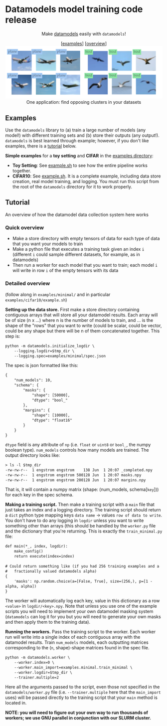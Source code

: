 
<h1>Datamodels model training code release</h1>
<p align='center'>
Make <a href='https://arxiv.org/abs/2202.00622'>datamodels</a> easily with <code>datamodels</code>!
</p>
<p align='center'>
        [<a href='#examples'>examples</a>] [<a href='#tutorial'>overview</a>]
        <br/>
        <img src="static/clusters.png"/>
        <it>One application: find opposing clusters in your datasets</it>
        <br/>
</p>

## Examples
Use the `datamodels` library to (a) train a large number of models (any model!) with different training sets and (b) store their outputs (any output!). `datamodels` is best learned through example; however, if you don't like examples, there is a [tutorial](#tutorial) below.

<p><b>Simple examples</b> for a <b>toy setting</b> and <b>CIFAR</b> in the <a href="examples/">examples directory</a>:
        <ul>
                <li> <b>Toy Setting</b>: See <a href="examples/minimal/">example.sh</a> to see how the entire pipeline works together.</li>
<li> <b>CIFAR10</b>: See <a href="examples/cifar10/example.sh">example.sh</a>. It is a complete example, including data store creation, real model training, and logging. You must run this script from the root of the <code>datamodels</code> directory for it to work properly. </li>
                </ul>
</p>

## Tutorial
An overview of how the datamodel data collection system here works

### Quick overview
- Make a store directory with empty tensors of data for each type of data that you want your models to train
- Make a python file that executes a training task given an index `i` (different `i` could sample different datasets, for example, as in datamodels)
- Then run a worker for each model that you want to train; each model `i` will write in row `i` of the empty tensors with its data

### Detailed overview
(follow along in `examples/minimal/` and in particular `examples/cifar10/example.sh`)

**Setting up the data store.** First make a store directory containing contiguous arrays that will store all your datamodel results. Each array will be of size (n x ...) where n is the number of models to train, and ... is the shape of the "rows" that you want to write (could be scalar, could be vector, could be any shape but there will be n of them concatenated together. This step is:
```
python -m datamodels.initialize_logdir \
    --logging.logdir=$tmp_dir \
    --logging.spec=examples/minimal/spec.json
```

The spec is json formatted like this:
```
{
    "num_models": 10,
    "schema": {
        "masks": {
            "shape": [50000],
            "dtype": "bool_"
        },
        "margins": {
            "shape": [10000],
            "dtype": "float16"
        }
    }
}
```
`dtype` field is any attribute of `np` (i.e. `float` or `uint8` or `bool_`, the numpy boolean type). `num_models` controls how many models are trained.
The output directory looks like:
```
> ls -l $tmp_dir
-rw-rw-r--  1 engstrom engstrom    138 Jun  1 20:07 _completed.npy
-rw-rw-r--  1 engstrom engstrom 500128 Jun  1 20:07 masks.npy
-rw-rw-r--  1 engstrom engstrom 200128 Jun  1 20:07 margins.npy
```
That is, it will contain a numpy matrix (shape: (num_models, schema\[`key`\]))
for each key in the spec schema.

**Making a training script.**
Then make a training script with a `main` file that just takes an index and a logging directory.
The training script should return a `dict` python type mapping keys `data name` -> values `row of data to write`.
You don't have to do any logging in `logdir` unless you want to write something
other than arrays (this should be handled by the `worker.py` file and the
dictionary that you're returning. This is exactly the `train_minimal.py` file:
```
def main(*_, index, logdir):
    make_config()
    return execute(index=index)
    
# Could return something like (if you had 256 training examples and a
#   fractionally valued datamodels alpha)
{
    'masks': np.random.choice(a=[False, True], size=(256,), p=[1 - alpha, alpha])
}
```
The worker will automatically log each key, value in this dictionary as a row `<value>` in `logdir/<key>.npy`.
Note that unless you use one of the example scripts you will need to implement
your own datamodel masking system (`datamodels` can log it for you but you will
need to generate your own masks and then apply them to the training data).

**Running the workers.**
Pass the training script to the worker. Each worker run will write into a single index of each contiguous array with the datamodel results. Train `num_models` models, each outputting matrices corresponding to the (`n`, shape)-shape matrices found in the spec file.


```
python -m datamodels.worker \
    --worker.index=0 \
    --worker.main_import=examples.minimal.train_minimal \
    --worker.logdir=$tmp_dir \
    --trainer.multiple=2
```

Here all the arguments passed to the script, even those not specified in the `datamodels/worker.py` file (i.e. `--trainer.multiple` here that the `main_import` uses) will be passed directly to the training script that your `main` method is located in.

**NOTE: you will need to figure out your own way to run thousands of workers; we use GNU parallel in conjunction with our SLURM cluster.**
